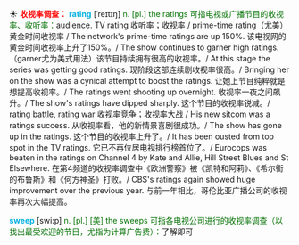 ☀ <font color="red">**收视率调查：**</font>
<font color="sky blue">**rating**</font> [ˈreɪtɪŋ]
<font color="rgb(227, 108, 9)">n. [pl.] the ratings 可指电视或广播节目的收视率、收听率：</font>audience. TV rating 收听率；收视率 / prime-time rating（尤美）黄金时间收视率 / The network's prime-time ratings are up 150%. 该电视网的黄金时间收视率上升了150%。/ The show continues to garner high ratings.（garner尤为美式用法）该节目持续拥有很高的收视率。/ At this stage the series was getting good ratings. 现阶段这部连续剧收视率很高。/ Bringing her on the show was a cynical attempt to boost the ratings. 让她上节目纯粹就是想提高收视率。/ The ratings went shooting up overnight. 收视率一夜之间飙升。/ The show's ratings have dipped sharply. 这个节目的收视率锐减。/ rating battle, rating war 收视率竞争；收视率大战 / His new sitcom was a ratings success. 从收视率看，他的新情景喜剧很成功。/ The show has gone up in the ratings. 这个节目的收视率上升了。/ It has been ousted from top spot in the TV ratings. 它已不再位居电视排行榜首位了。/ Eurocops was beaten in the ratings on Channel 4 by Kate and Allie, Hill Street Blues and St Elsewhere. 在第4频道的收视率调查中《欧洲警察》被《凯特和阿莉》、《希尔街的布鲁斯》和《何方神圣》打败。/ CBS's ratings again showed huge improvement over the previous year. 与前一年相比，哥伦比亚广播公司的收视率再次大幅提高。

<font color="sky blue">**sweep**</font> [swi:p] 
<font color="rgb(227, 108, 9)">n. [pl.] [美] the sweeps 可指各电视公司进行的收视率调查（以找出最受欢迎的节目，尤指为计算广告费）：</font>了解即可

